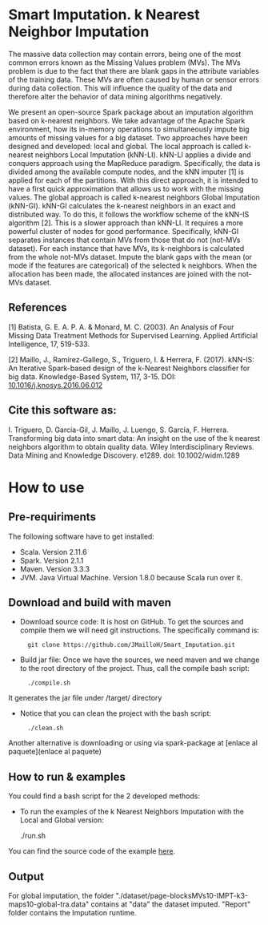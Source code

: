 # Smart Imputation. k Nearest Neighbor Imputation

The massive data collection may contain errors, being one of the most common errors known as the Missing Values problem (MVs). The MVs problem is due to the fact that there are blank gaps in the attribute variables of the training data. These MVs are often caused by human or sensor errors during data collection. This will influence the quality of the data and therefore alter the behavior of data mining algorithms negatively.

We present an open-source Spark package about an imputation algorithm based on k-nearest neighbors. We take advantage of the Apache Spark environment, how its in-memory operations to simultaneously impute big amounts of missing values for a big dataset. Two approaches have been designed and developed: local and global. The local approach is called k-nearest neighbors Local Imputation (kNN-LI). kNN-LI applies a divide and conquers approach using the MapReduce paradigm. Specifically, the data is divided among the available compute nodes, and the kNN imputer [1] is applied for each of the partitions. With this direct approach, it is intended to have a first quick approximation that allows us to work with the missing values. The global approach is called k-nearest neighbors Global Imputation (kNN-GI). kNN-GI calculates the k-nearest neighbors in an exact and distributed way. To do this, it follows the workflow scheme of the kNN-IS algorithm [2]. This is a slower approach than kNN-LI. It requires a more powerful cluster of nodes for good performance. Specifically, kNN-GI separates instances that contain MVs from those that do not (not-MVs dataset). For each instance that have MVs, its k-neighbors is calculated from the whole not-MVs dataset. Impute the blank gaps with the mean (or mode if the features are categorical) of the selected k neighbors. When the allocation has been made, the allocated instances are joined with the not-MVs dataset.

## References

[1] Batista, G. E. A. P. A. & Monard, M. C. (2003). An Analysis of Four Missing Data Treatment Methods for Supervised Learning. Applied Artificial Intelligence, 17, 519-533.

[2] Maillo, J., Ramírez-Gallego, S., Triguero, I. & Herrera, F. (2017). kNN-IS: An Iterative Spark-based design of the k-Nearest Neighbors classifier for big data. Knowledge-Based System, 117, 3-15. DOI: [10.1016/j.knosys.2016.06.012](https://doi.org/10.1016/j.knosys.2016.06.012)

## Cite this software as:

I. Triguero, D. García-Gil, J. Maillo, J. Luengo, S. García, F. Herrera. Transforming big data into smart data: An insight on the use of the k nearest neighbors algorithm to obtain quality data. Wiley Interdisciplinary Reviews. Data Mining and Knowledge Discovery. e1289. doi: 10.1002/widm.1289

# How to use

## Pre-requiriments
The following software have to get installed:
- Scala. Version 2.11.6
- Spark. Version 2.1.1
- Maven. Version 3.3.3
- JVM. Java Virtual Machine. Version 1.8.0 because Scala run over it.

## Download and build with maven
- Download source code: It is host on GitHub. To get the sources and compile them we will need git instructions. The specifically command is:

		git clone https://github.com/JMailloH/Smart_Imputation.git

- Build jar file: Once we have the sources, we need maven and we change to the root directory of the project. Thus, call the compile bash script:

		./compile.sh

It generates the jar file under /target/ directory

- Notice that you can clean the project with the bash script:

		./clean.sh

Another alternative is downloading or using via spark-package at [enlace al paquete](enlace al paquete)

## How to run & examples

You could find a bash script for the 2 developed methods: 

- To run the examples of the k Nearest Neighbors Imputation with the Local and Global version:

	./run.sh

You can find the source code of the example [here](https://github.com/JMailloH/Smart_Imputation/blob/master/src/main/scala/run/runSmart_Imputation.scala).

## Output
For global imputation, the folder "./dataset/page-blocksMVs10-IMPT-k3-maps10-global-tra.data" contains at "data" the dataset imputed. "Report" folder contains the Imputation runtime.
